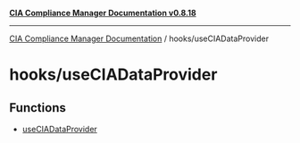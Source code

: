 [**CIA Compliance Manager Documentation v0.8.18**](../../README.md)

***

[CIA Compliance Manager Documentation](../../modules.md) / hooks/useCIADataProvider

# hooks/useCIADataProvider

## Functions

- [useCIADataProvider](functions/useCIADataProvider.md)
